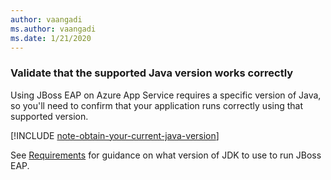```yaml
---
author: vaangadi
ms.author: vaangadi
ms.date: 1/21/2020
---
```


### Validate that the supported Java version works correctly

Using JBoss EAP on Azure App Service requires a specific version of Java, so you'll need to confirm that your application runs correctly using that supported version.

[!INCLUDE [note-obtain-your-current-java-version](note-obtain-your-current-java-version.md)]

See [Requirements](https://access.redhat.com/documentation/en-us/red_hat_jboss_enterprise_application_platform/7.2/html/7.2.0_release_notes/supported_configs) for guidance on what version of JDK to use to run JBoss EAP.
